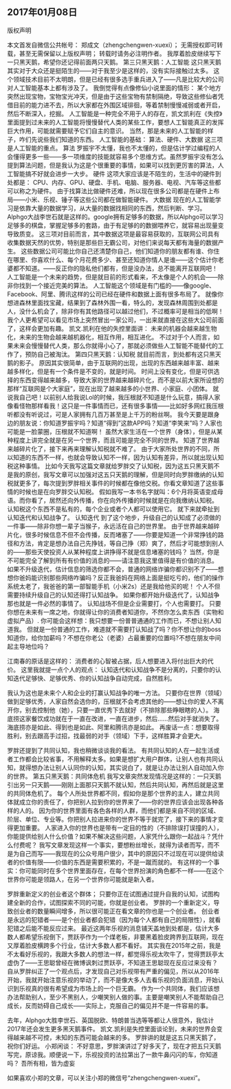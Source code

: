 2017年01月08日
----
​版权声明

本文首发自微信公共帐号： 郑成文（zhengchengwen-xuexi）；
无需授权即可转载，甚至无需保留以上版权声明；
转载时请务必注明作者。
我厚着脸皮继续写下一只黑天鹅，希望你还记得前面两只天鹅。
第三只黑天鹅：人工智能
这只黑天鹅其实对于大众还是挺陌生的——对于我至少是这样的，没有实际接触过太多。
这个领域技术目前不太明朗，但是已经有很多选手重兵进入了——凡是比较大的公司对人工智能基本上都有涉及了。
我倒觉得有点像修仙小说里面的情形：
某个地方突然出现宝物，宝物宝光冲天，但是由于这些宝物有禁制隔绝，导致这些修仙者凭借目前的能力进不去，所以大家都在外围区域徘徊，等着禁制慢慢减弱或者开启，然后不断深入，挖掘。
人工智能是一种完全不用于人的存在，凯文凯利在《失控》里面提到过未来的人工智能将慢慢替代人类的某些工作，要想人工智能真正的发挥巨大作用，可能就需要赋予它们自主的意识。
当然，那是未来的人工智能的样子，咋们先说些我们知道的东西。
人工智能的基础：
算法、硬件、大数据
这三项是人工智能的重点。
算法
罗振宇不太懂，我也不太懂的，但是估计学过编程的人会懂得更多一些——多一项维度的技能就容易多个思维方式。虽然罗振宇没有怎么提到算法问题，但是我认为这是个很重要的事情，如果可以找到更厉害的算法，人工智能搞不好就会进步一大步。
硬件
这项大家应该是不陌生的，生活中的硬件到处都是：
CPU、内存、GPU、硬盘、手机、电脑、服务器、电视、汽车等这些都可以称之为硬件。
由于找算法比做硬件还难，所以现在很多公司都是在硬件上布局——小米、乐视、锤子等这些公司都在做智能硬件。
大数据
现在的人工智能学习是依靠大量的数据学习，从大量的数据找相同的东西，然后判断、学习。
Alphgo大战李世石就是这样的。google拥有足够多的数据，所以Alphgo可以学习足够多的棋盘，掌握足够多的套路，由于有足够的的数据喂养它，就容易出现量变导致质变。
这三项对目前而言，其中数据这项是最容易获取的，互联网公司具有收集数据天然的优势，特别是那些巨无霸公司，对他们来说每天都有海量的数据产生。
这些数据公司可能比你自己还清楚你自己，他们知道你的朋友都有谁、你住在哪里、你喜欢什么、每个月花费多少、甚至还知道你情人是谁——这个估计你老婆都不知道。——反正你的隐私他们都有，但是没办法，总不能离开互联网吧！
人工智能是一个未来的趋势，但是就目前的形式看来，不太像是个人的机会——除非你找到一个接近完美的算法。
人工智能这个领域是有门槛的——像google、Facebook、阿里、腾讯这样的公司已经在硬件和数据上面有很多布局了。
就像你想进森林里面找宝藏，结果到了森林外围一看，特么的，发现森林周围到处都是人，没什么机会了，除非你有其他路径可以越过他们，不过概率可是相当的低啊！
我个人更希望可以看见市场上突然冒出一家公司，一出来就直接在这些大公司前面了，这样会更加有趣。
凯文.凯利在他的失控里面讲：
未来的机器会越来越生物化，未来的生物会越来越机器化，相互作用，相互进化。
不过对于个人而言，如果未来会慢慢替代人类，那么你就得小心了，那就必须做些人工智能不能替代的工作了，预防自己被淘汰。
第四只黑天鹅：认知税
就目前而言，到处都有这只黑天鹅的影子。
原因其实很简单，由于互联网的出现，出现的东西越来越丰富、越来越多样化，但是有一个条件是不变的，就是时间。
时间上没有变化，但是可供选择的东西变得越来越多，导致大家的世界越来越碎片化，而不是以前大家所设想的那样“互联网是个大家庭”，现在出现了越来越多的小世界、小家庭、小团体。
就说我自己吧！以前别人给我说Lol的时候，我压根就不知道是什么玩意，搞得人家像看怪物那样看我！这只是一件事情而已，还有很多事情——比如好多网红我压根听都没有听说过，可是人家拥有几百万甚至是上千万的粉丝啊。
我今天要是跟身边的朋友说：你知道罗振宇吗？知道“得到”这款APP吗？知道“李笑来”吗？人家也可能是一脸蒙圈，压根就不知道啊！
虽然大家生活在一个世界（身体），但是从某种程度上讲完全就是在另一个世界，而且可能是完全不同的世界。
知道了世界越来越碎片化了，接下来再来理解认知税就不难了。
由于大家所处世界的不同，所以知道的东西不一样，也就会导致认知不一样，因为认知有差异，所以就出现认知税这种事情。
比如今天我写这篇文章就给罗胖交了认知税，因为这五只黑天鹅不是我的原创，我写文章可以加强对这五只天鹅的理解，但是同时向罗胖缴纳的认知税就更多了，每次提到罗胖相关事件的时候都在像他交税。你看文章知道了这些事情的时候也是在向罗胖交认知税。
假如我写一本书名字就叫：6个月将英语变成母语。而你看了，居然还向外传播，你在向外传播的时候就是在向我缴纳认知税。
认知税这个东西不是私有的，每个企业或者个人都可以使用它。
就下来就牵扯到认知迭代和认知战争了。
认知迭代
到了这个地步，升级自己的认知成了必须做的一件事——除非你想一辈子当猴子，永远活在自己的世界里。
由于世界越来越碎片化，很多时候信息不但不会传播，反而堵塞了——你要是知道一个非常挣钱的路径和方法，肯定是想办法自己先挣钱，等自己挣（郑）爽了，然后才可能想到别人的——那些天使投资人从某种程度上讲挣得不就是信息堵塞的钱吗？
当然，你是不可能完全了解到所有有价值的消息的——请注意我这里值得是有价值的消息。
如果不升级迭代，估计信息的筛选你都不会，普通的网络诈骗你都识别不了——想想你爸妈能识别那些网络咋骗吗？反正我爸妈在网络上面是挺吃亏的，他们的操作系统太老了，我爸爸的第一部智能手机（小米2s）还是我给他买的呢！
个人不但需要持续升级自己的认知还得打认知战争。
如果你都开始升级迭代了，认知战争那也就是一件必然的事情了。
认知战场不但是企业需要打，个人也需要打。
只要你想在未来有一席之地，你就得让你的消费者知道你，不然你怎么卖东西（实物和虚拟产品）.
你可能会这样想：我只想要一份普普通通的工作而已，不想让别人知道我。
但就是一份普通的工作，难道就不需要打认知战了吗？你不想让你的boss知道你，给你加薪吗？不想在你老公（老婆）占最重要的位置吗?不想在朋友中间起主导地位吗？

江南春的原话是这样的：
消费者的心智被占据，后人想要进入将付出巨大的代价。
这里我就提一点个人的观点：
认知迭代和认知战争不是分离的，只要你的认知迭代足够快、足够优秀、你的认知战争自动完成，自然胜利。

我认为这也是未来个人和企业的打赢认知战争的唯一方法。
只要你在世界（领域）做到足够优秀，人家自然会选你的，压根就不会考虑其他的——想让你的爱人不离开你，别去控制他（她），只要一直优秀下去就好（不排除那些睁眼瞎的人）。
海底捞这家餐饮成功就在于一直在改进，一直在进步，然后……然后对手就消失了。
海底捞亦是如此、得到也是如此、阿里和腾讯亦是如此。
再废话一点：想要取得胜利，别去跟高手过招，找最弱的对手（领域）下手，这样胜算才会更大。

罗胖还提到了共同认知，我也稍微谈谈我的看法。
有共同认知的人在一起生活或者工作都会比较省事，不用解释太多。如果是想扩大用户群体，让别人也有共同认知，就得想办法让别人认同你的认知，其实说白了，就是让办法让别人自动加入你的世界。
第五只黑天鹅：共同体危机
我写文章突然发现情况是这样的：一只天鹅引出另一只天鹅——刚刚上面那只天鹅不就认知，然后共同认知，再然后就是这里的共同体危机了。
每个人所处世界都不同，假如你是那个世界的主人，建立共同体就成立你的责任了，你把别人拉到你的世界来了——你的世界应该会出现各种各样的人的。
因为你的世界里面有各色各样的人群，而他们都是来自不同的区域、阶层、单位、专业等。你把别人拉进来你的世界不等于就完了，接下来的事情才变得更加重要。
人家进入你的世界也是带有一定目的性的（不排除误打误撞的人），你能提供给别人什么价值？如果不解决这些问题，人家凭什么跟你一起战斗？凭什么付费呢？
我写文章发现这样一个事实，要想粉丝增长，就得为读者而写，而不是为自己而写——我现在的公众号用户很少，其中的原因只不过现在可以提供给读者的价值有限——价值的东西是需要积累的，不是一蹴而就的。
有这样的一个事实：你可能同时在多个世界里面存在，在每个世界扮演的角色都不一样——在这个世界你可能是领路人，在另一个世界你可能就是新入者。

罗胖重新定义的创业者这个群体；
只要你正在试图通过提升自我的认知，试图构建全新的合作，试图探索不同的可能，你就是创业者。
罗胖的一个重新定义，导致创业者的数量瞬间增多，所以很可能正在看文章的你也是一个创业者。
创业者是永远的犯错者——是个创业者都会犯错（因为每个人都有自己的局限性），就看犯错之后能不能反应过来。
最近这两年乐视的消息铺天盖地到处都是，估计大多数人都希望乐视倒下，贾跃亭作为一个煤老板，非要黑着脸皮跨界到互联网，现在又厚着脸皮横跨多个行业，估计大多数人都不看好。
其实我在2015年之前，我是不太看好乐视的，我跟大多数人的想法一样，都觉得乐视太吹牛了，觉得贾跃亭太虚伪了——王思聪曾经在微博讽刺过贾跃亭，不知道王思聪现在反应过来没有？
自从罗胖纠正了一个观点后，才发现自己对乐视带有严重的偏见，所以从2016年开始，我就开始注意乐视的举动了，而不是像大多人去看乐视的负面消息，开始认识到乐视真的很有希望成为市场上的一个巨无霸。
作为一个共同体，我们应该想办法帮助别人，至少不黑别人，少嘲笑别人做的事。主要是嘲笑别人不能帮助自己成长，反而妨碍自己成长——实际上，克服自己的偏见并不是一件容易的事。


去年，Alphgo大胜李世石、英国脱欧、特朗普当选等等都让人很意外，我估计2017年还会发生更多黑天鹅事件。
凯文.凯利是失控里面谈论到，未来的世界会变得越来越不可控，未知的东西可能会越来的多。
罗胖讲的就是这五只黑天鹅了，祝你们好运。
小郑闲谈： 不好意思，罗胖演讲过了好多天了，现在才把五只天鹅写完，原谅我。顺便说一下，乐视投资的法拉第出了一款牛鼻闪闪的车，你知道吗？
吾所有相，皆为虚妄

如果喜欢小郑的文章，可以关注小郑的微信号“zhengchengwen-xuexi”。

